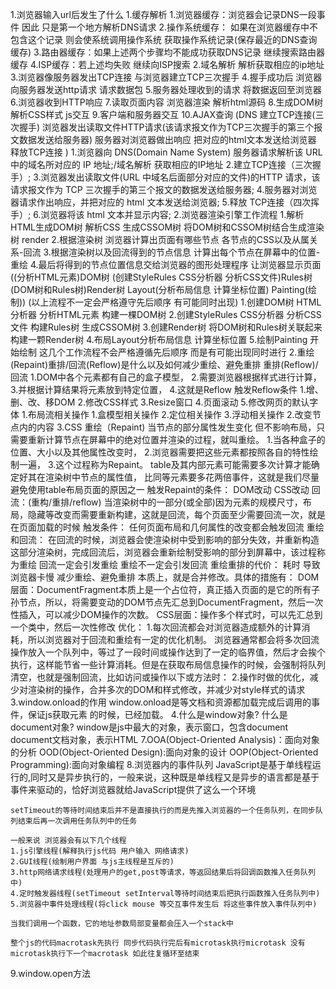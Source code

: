 1.浏览器输入url后发生了什么
    1.缓存解析
        1.浏览器缓存：浏览器会记录DNS一段事件 因此 只是第一个地方解析DNS请求
        2.操作系统缓存： 如果在浏览器缓存中不包含这个记录 则会使系统调用操作系统 获取操作系统记录(保存最近的DNS查询缓存)
        3.路由器缓存：如果上述两个步骤均不能成功获取DNS记录 继续搜索路由器缓存
        4.ISP缓存：若上述均失败 继续向ISP搜索
    2.域名解析 解析获取相应的ip地址
    3.浏览器像服务器发出TCP连接 与浏览器建立TCP三次握手
    4.握手成功后 浏览器向服务器发送http请求 请求数据包
    5.服务器处理收到的请求 将数据返回至浏览器
    6.浏览器收到HTTP响应
    7.读取页面内容 浏览器渲染 解析html源码
    8.生成DOM树 解析CSS样式 js交互
    9.客户端和服务器交互
    10.AJAX查询
    (DNS 建立TCP连接(三次握手) 浏览器发出读取文件HTTP请求(该请求报文作为TCP三次握手的第三个报文数据发送给服务器) 服务器对浏览器做出响应 把对应的html文本发送给浏览器 释放TCP连接 )
    1.浏览器向 DNS(Domain Name System) 服务器请求解析该 URL 中的域名所对应的 IP 地址;/域名解析 获取相应的IP地址
    2.建立TCP连接（三次握手）;
    3.浏览器发出读取文件(URL 中域名后面部分对应的文件)的HTTP 请求，该请求报文作为 TCP 三次握手的第三个报文的数据发送给服务器;
    4.服务器对浏览器请求作出响应，并把对应的 html 文本发送给浏览器;
    5.释放 TCP连接（四次挥手）;
    6.浏览器将该 html 文本并显示内容;
2.浏览器渲染引擎工作流程
    1.解析HTML生成DOM树 解析CSS 生成CSSOM树 将DOM树和CSSOM树结合生成渲染树 render
    2.根据渲染树 浏览器计算出页面有哪些节点 各节点的CSS以及从属关系-回流
    3.根据渲染树以及回流得到的节点信息 计算出每个节点在屏幕中的位置-重绘
    4.最后将得到的节点位置信息交给浏览器的图形处理程序 让浏览器显示页面
    ((分析HTML元素)DOM树 (创建StyleRules CSS分析器 分析CSS文件)Rules树 (DOM树和Rules树)Render树 Layout(分析布局信息 计算坐标位置) Painting(绘制))
    (以上流程不一定会严格遵守先后顺序 有可能同时出现)
    1.创建DOM树 HTML分析器 分析HTML元素 构建一棵DOM树
    2.创建StyleRules CSS分析器 分析CSS文件 构建Rules树 生成CSSOM树
    3.创建Render树 将DOM树和Rules树关联起来 构建一颗Render树
    4.布局Layout分析布局信息 计算坐标位置
    5.绘制Painting 开始绘制
        这几个工作流程不会严格遵循先后顺序 而是有可能出现同时进行
2.重绘(Repaint)重排/回流(Reflow)是什么以及如何减少重绘、避免重排
    重排(Reflow)/回流
        1.DOM中各个元素都有自己的盒子模型，
        2.需要浏览器根据样式进行计算，
        3.并根据计算结果将元素放到特定位置，
        4.这就是Reflow
    触发Reflow条件
        1.增、删、改、移DOM
        2.修改CSS样式
        3.Resize窗口
        4.页面滚动
        5.修改网页的默认字体
        1.布局流相关操作
            1.盒模型相关操作
            2.定位相关操作
            3.浮动相关操作
        2.改变节点内的内容
        3.CSS
    重绘（Repaint)
        当节点的部分属性发生变化 但不影响布局，只需要重新计算节点在屏幕中的绝对位置并渲染的过程，就叫重绘。
        1.当各种盒子的位置、大小以及其他属性改变时，
        2.浏览器需要把这些元素都按照各自的特性绘制一遍，
        3.这个过程称为Repaint。
        table及其内部元素可能需要多次计算才能确定好其在渲染树中节点的属性值，
        比同等元素要多花两倍事件，这就是我们尽量避免使用table布局页面的原因之一
    触发Repaint的条件：
        DOM改动
        CSS改动
    回流：(重构/重排/reflow)
        当渲染树中的一部分(或全部)因为元素的规模尺寸，布局，隐藏等改变而需要重新构建，这就是回流，每个页面至少需要回流一次，就是在页面加载的时候
    触发条件：
        任何页面布局和几何属性的改变都会触发回流
    重绘和回流：
        在回流的时候，浏览器会使渲染树中受到影响的部分失效，并重新构造这部分渲染树，完成回流后，浏览器会重新绘制受影响的部分到屏幕中，该过程称为重绘
        回流一定会引发重绘 重绘不一定会引发回流
    重绘重排的代价：
        耗时 导致浏览器卡慢
    减少重绘、避免重排
        本质上，就是合并修改。具体的措施有：
            DOM层面：DocumentFragment本质上是一个占位符，真正插入页面的是它的所有子孙节点，所以，将需要变动的DOM节点先汇总到DocumentFragment，然后一次性插入，可以减少DOM操作的次数。
            CSS层面：操作多个样式时，可以先汇总到一个类中，然后一次性修改
    优化：
        1.每次回流都会对浏览器造成额外的计算消耗，所以浏览器对于回流和重绘有一定的优化机制。
        浏览器通常都会将多次回流操作放入一个队列中，等过了一段时间或操作达到了一定的临界值，然后才会挨个执行，这样能节省一些计算消耗。但是在获取布局信息操作的时候，会强制将队列清空，也就是强制回流，比如访问或操作以下或方法时：
        2.操作时做的优化，减少对渲染树的操作，合并多次的DOM和样式修改，并减少对style样式的请求
3.window.onload的作用
window.onload是等文档和资源都加载完成后调用的事件，保证js获取元素 的时候，已经加载。
4.什么是window对象? 什么是document对象?
    window是js中最大的对象，表示窗口，包含document
    document文档对象，表示HTML
7.OOA(Object-Oriented Analysis)：面向对象的分析
  OOD(Object-Oriented Design):面向对象的设计
  OOP(Object-Oriented Programming):面向对象编程
8.浏览器内的事件队列
    JavaScript是基于单线程运行的,同时又是异步执行的，一般来说，这种既是单线程又是异步的语言都是基于事件来驱动的，恰好浏览器就给JavaScript提供了这么一个环境

    setTimeout的等待时间结束后并不是直接执行的而是先推入浏览器的一个任务队列，在同步队列结束后再一次调用任务队列中的任务

    一般来说 浏览器会有以下几个线程
    1.js引擎线程(解释执行js代码 用户输入 网络请求)
    2.GUI线程(绘制用户界面 与js主线程是互斥的)
    3.http网络请求线程(处理用户的get,post等请求，等返回结果后将回调函数推入任务队列中)
    4.定时触发器线程(setTimeout setInterval等待时间结束后把执行函数推入任务队列中)
    5.浏览器中事件处理线程(将click mouse 等交互事件发生后 将这些事件放入事件队列中)

    当我们调用一个函数，它的地址参数局部变量都会压入一个stack中

    整个js的代码macrotask先执行 同步代码执行完后有microtask执行microtask 没有microtask执行下一个macrotask 如此往复循环至结束
9.window.open方法
